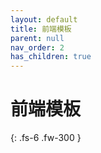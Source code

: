 ```yaml
---
layout: default
title: 前端模板
parent: null
nav_order: 2
has_children: true
---
```



# 前端模板

{: .fs-6 .fw-300 }